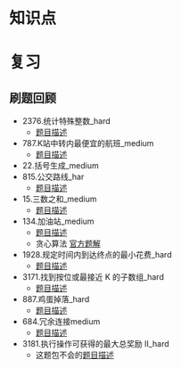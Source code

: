 # 知识点

# 复习
## 刷题回顾
* 2376.统计特殊整数_hard
  * [题目描述](./js/力扣/2376.统计特殊整数_hard/readme.md)
* 787.K站中转内最便宜的航班_medium
  * [题目描述](./js/力扣/787.K站中转内最便宜的航班_medium/readme.md)
* 22.括号生成_medium
* 815.公交路线_har
  * [题目描述](./js/力扣/815.公交路线_hard/readme.md)
* 15.三数之和_medium
  * [题目描述](./js/力扣/15.三数之和_medium/readme.md)
* 134.加油站_medium
  * [题目描述](./js/力扣/134.加油站_medium/readme.md)
  * 贪心算法 [官方题解](https://leetcode.cn/problems/gas-station/solutions/488357/jia-you-zhan-by-leetcode-solution/)
* 1928.规定时间内到达终点的最小花费_hard
  * [题目描述](./js/力扣/1928.规定时间内到达终点的最小花费_hard/readme.md)
* 3171.找到按位或最接近 K 的子数组_hard
  * [题目描述](./js/力扣/3171.找到按位或最接近%20K%20的子数组_hard/readme.md)
* 887.鸡蛋掉落_hard
  * [题目描述](./js/力扣/887.鸡蛋掉落_hard/readme.md)
* 684.冗余连接medium
  * [题目描述](./js/力扣/684.冗余连接medium/readme.md)
* 3181.执行操作可获得的最大总奖励 II_hard
  * 这题包不会的[题目描述](./js/力扣/3181.执行操作可获得的最大总奖励%20II_hard/readme.md)